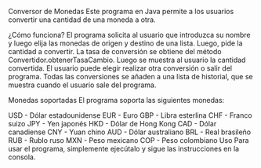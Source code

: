 Conversor de Monedas
Este programa en Java permite a los usuarios convertir una cantidad de una moneda a otra.

¿Cómo funciona?
El programa solicita al usuario que introduzca su nombre y luego elija las monedas de origen y destino de una lista. Luego, pide la cantidad a convertir. La tasa de conversión se obtiene del método Convertidor.obtenerTasaCambio. Luego se muestra al usuario la cantidad convertida. El usuario puede elegir realizar otra conversión o salir del programa. Todas las conversiones se añaden a una lista de historial, que se muestra cuando el usuario sale del programa.

Monedas soportadas
El programa soporta las siguientes monedas:

USD - Dólar estadounidense
EUR - Euro
GBP - Libra esterlina
CHF - Franco suizo
JPY - Yen japonés
HKD - Dólar de Hong Kong
CAD - Dólar canadiense
CNY - Yuan chino
AUD - Dólar australiano
BRL - Real brasileño
RUB - Rublo ruso
MXN - Peso mexicano
COP - Peso colombiano
Uso
Para usar el programa, simplemente ejecútalo y sigue las instrucciones en la consola.
